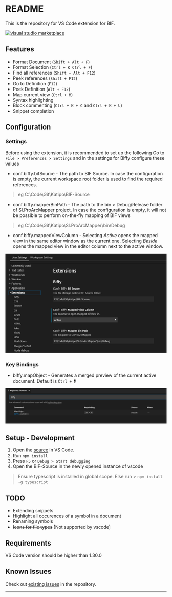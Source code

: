 # README

This is the repository for VS Code extension for BIF.

[![visual studio marketplace](https://vsmarketplacebadge.apphb.com/version-short/spoorthi.biffy.svg)](https://marketplace.visualstudio.com/items?itemName=spoorthi.biffy)


## Features

* Format Document (`Shift + Alt + F`)
* Format Selection (`Ctrl + K Ctrl + F`)
* Find all references (`Shift + Alt + F12`)
* Peek references (`Shift + F12`)
* Go to Definition (`F12`)
* Peek Definition (`Alt + F12`)
* Map current view (`Ctrl + M`)
* Syntax highlighting 
* Block commenting (`Ctrl + K + C` and `Ctrl + K + U`)
* Snippet completion


## Configuration

### Settings
Before using the extension, it is recommended to set up the following
Go to `File > Preferences > Settings` and in the settings for Biffy configure these values
* conf.biffy.bifSource - The path to BIF Source.
In case the configuration is empty, the current workspace root folder is used to find the required references.
> eg C:\Code\Git\Katipo\BIF-Source
* conf.biffy.mapperBinPath - The path to the bin > Debug/Release folder of SI.ProArcMapper project. In case the configuration is empty, it will not be possible to perform on-the-fly mapping of BIF views
> eg C:\Code\Git\Katipo\SI.ProArcMapper\bin\Debug
* conf.biffy.mappedViewColumn - Selecting *Active* opens the mapped view in the same editor window as the current one. Selecting *Beside* opens the mapped view in the editor column next to the active window.

![settings image](images/settings.png "Settings image")

### Key Bindings
* biffy.mapObject - Generates a merged preview of the current active document.
Default is `Ctrl + M`

![keybindings image](images/keyBindings.png "Key bindings image")

## Setup - Development

1. Open the [source](https://github.com/spoon611/Biffy) in VS Code.
2. Run `npm install`
3. Press `F5` or `Debug > Start debugging`
4. Open the BIF-Source in the newly opened instance of vscode

> Ensure typescript is installed in global scope. Else run >  `npm install -g typescript`


## TODO

* Extending snippets
* Highlight all occurences of a symbol in a document
* Renaming symbols
* ~~Icons for file types~~ [Not supported by vscode]


## Requirements

VS Code version should be higher than 1.30.0


## Known Issues

Check out [existing issues](https://github.com/spoon611/Biffy/issues) in the repository.

-----------------------------------------------------------------------------------------------------------

